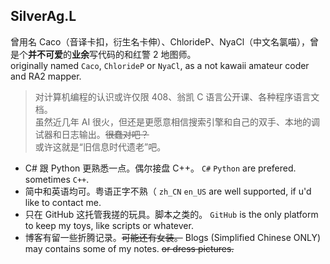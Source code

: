 ## SilverAg.L
曾用名 Caco（音译卡扣，衍生名卡伸）、ChlorideP、NyaCl（中文名氯喵），曾是个**并不可爱**的**业余**写代码的和红警 2 地图师。  
originally named `Caco`, `ChlorideP` or `NyaCl`, as a not kawaii amateur coder and RA2 mapper.

> 对计算机编程的认识或许仅限 408、翁凯 C 语言公开课、各种程序语言文档。  
> 虽然近几年 AI 很火，但还是更愿意相信搜索引擎和自己的双手、本地的调试器和日志输出。~~很蠢对吧？~~  
> 或许这就是“旧信息时代遗老”吧。

- C# 跟 Python 更熟悉一点。偶尔接盘 C++。
  `C#` `Python` are prefered. sometimes `C++`.
- 简中和英语均可。粤语正字不熟（
  `zh_CN` `en_US` are well supported, if u'd like to contact me.
- 只在 GitHub 这托管我搓的玩具。脚本之类的。
  `GitHub` is the only platform to keep my toys, like scripts or whatever.
- 博客有留一些折腾记录。~~可能还有女装。~~
  Blogs (Simplified Chinese ONLY) may contains some of my notes. ~~or dress pictures.~~

<!-- ## NyaCl·氯喵
非常简单粗暴的名字。原名 [@ChlorideP](https://github.com/ChlorideP) 现已变更为组织。  
A name looks too young too simple. The original name `ChlorideP` now becomes an organization.

- 常用程序语言 (What lang I usually use): Python, C#, PowerShell, C++
- 常用自然语言 (What lang I usually speak): zh_CN, en_US.
- 常用托管平台 (Where my codes would be pushed): GitHub, ~~GitLab~~.
- 常用投稿平台 (Where I usually blogging): [NyaCl Blogs](https://NyaCl.github.io/), [Bilibili](https://space.bilibili.com/301413212).
- 常用联系方式 (Which way to reach me): [Outlook](mailto:caclx@outlook.com), QQ`2192426689`.

<img align="center" src="https://github-readme-stats.vercel.app/api?username=NyaCl&show_icons=true&locale=en" alt="NyaCl" />
-->
